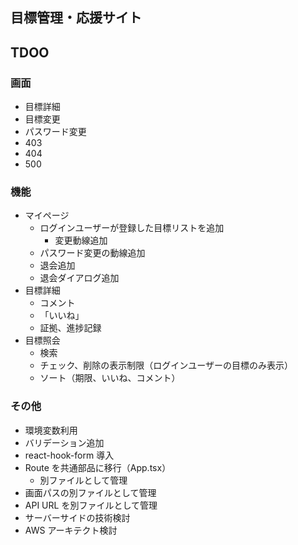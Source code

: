 ## 目標管理・応援サイト

## TDOO

### 画面

- 目標詳細
- 目標変更
- パスワード変更
- 403
- 404
- 500

### 機能

- マイページ
  - ログインユーザーが登録した目標リストを追加
    - 変更動線追加
  - パスワード変更の動線追加
  - 退会追加
  - 退会ダイアログ追加
- 目標詳細
  - コメント
  - 「いいね」
  - 証拠、進捗記録
- 目標照会
  - 検索
  - チェック、削除の表示制限（ログインユーザーの目標のみ表示）
  - ソート（期限、いいね、コメント）

### その他

- 環境変数利用
- バリデーション追加
- react-hook-form 導入
- Route を共通部品に移行（App.tsx）
  - 別ファイルとして管理
- 画面パスの別ファイルとして管理
- API URL を別ファイルとして管理
- サーバーサイドの技術検討
- AWS アーキテクト検討
